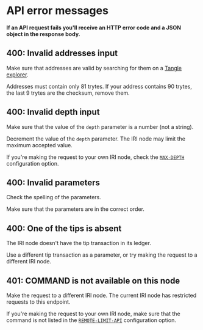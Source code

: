 # API error messages

**If an API request fails you'll receive an HTTP error code and a JSON object in the response body.**

## 400: Invalid addresses input

Make sure that addresses are valid by searching for them on a [Tangle explorer](https://thetangle.org/search).

Addresses must contain only 81 trytes. If your address contains 90 trytes, the last 9 trytes are the checksum, remove them.

## 400: Invalid depth input

Make sure that the value of the `depth` parameter is a number (not a string).

Decrement the value of the `depth` parameter. The IRI node may limit the maximum accepted value.

If you're making the request to your own IRI node, check the [`MAX-DEPTH`](../references/iri-configuration-options.md#maxdepth) configuration option.

## 400: Invalid parameters

Check the spelling of the parameters.

Make sure that the parameters are in the correct order.

## 400: One of the tips is absent

The IRI node doesn't have the tip transaction in its ledger.

Use a different tip transaction as a parameter, or try making the request to a different IRI node.

## 401: COMMAND is not available on this node

Make the request to a different IRI node. The current IRI node has restricted requests to this endpoint.

If you're making the request to your own IRI node, make sure that the command is not listed in the [`REMOTE-LIMIT-API`](../references/iri-configuration-options.md#remote-limit-api) configuration option.
